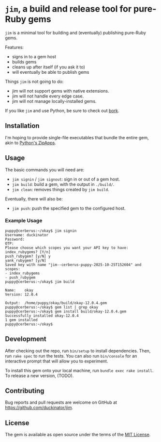 # `jim`, a build and release tool for pure-Ruby gems

`jim` is a minimal tool for building and (eventually) publishing pure-Ruby gems.

Features:
- signs in to a gem host
- builds gems
- cleans up after itself (if you ask it to)
- will eventually be able to publish gems

Things `jim` is not going to do:
- jim will not support gems with native extensions.
- jim will not handle every edge case.
- jim will not manage locally-installed gems.

If you like `jim` and use Python, be sure to check out [bork](https://github.com/duckinator/bork).

## Installation

I'm hoping to provide single-file executables that bundle the entire gem,
akin to [Python's ZipApps](https://docs.python.org/3/library/zipapp.html).

<!-- You can [download the latest release](https://github.com/duckinator/jim/releases/latest/download/jim.rbz]. -->

## Usage

The basic commands you will need are:
- `jim signin` / `jim signout`: sign in or out of a gem host.
- `jim build`: build a gem, with the output in `./build/`.
- `jim clean`: removes things created by `jim build`.

Eventually, there will also be:
- `jim push`: push the specified gem to the configured host.

### Example Usage

```console
puppy@cerberus:~/okay$ jim signin
Username: duckinator
Password: 
OTP: 
Please choose which scopes you want your API key to have:
index_rubygems? [Y/n] 
push_rubygem? [y/N] y
yank_rubygem? [y/N] 
Saved key with name "jim--cerberus-puppy-2025-10-25T152604" and scopes:
- index_rubygems
- push_rubygem
puppy@cerberus:~/okay$ jim build

Name:    okay
Version: 12.0.4

Output:  /home/puppy/okay/build/okay-12.0.4.gem
puppy@cerberus:~/okay$ gem list | grep okay
puppy@cerberus:~/okay$ gem install build/okay-12.0.4.gem 
Successfully installed okay-12.0.4
1 gem installed
puppy@cerberus:~/okay$
```

## Development

After checking out the repo, run `bin/setup` to install dependencies. Then, run `rake spec` to run the tests. You can also run `bin/console` for an interactive prompt that will allow you to experiment.

To install this gem onto your local machine, run `bundle exec rake install`. To release a new version, (TODO).

## Contributing

Bug reports and pull requests are welcome on GitHub at https://github.com/duckinator/jim.

## License

The gem is available as open source under the terms of the [MIT License](https://opensource.org/licenses/MIT).
